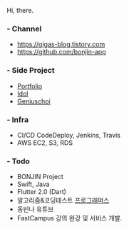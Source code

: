 Hi, there.

### - Channel
* https://gigas-blog.tistory.com
* https://github.com/bonjin-app

### - Side Project
* [Portfolio](http://gigas.synology.me:9090)
* [Idol](http://gigas.synology.me:9091)
* [Geniuschoi](http://gigas.synology.me:7070/geniuschoi)

### - Infra
* CI/CD CodeDeploy, Jenkins, Travis
* AWS EC2, S3, RDS

### - Todo
* BONJIN Project
* Swift, Java
* Flutter 2.0 (Dart)
* 알고리즘&코딩테스트 [프로그래머스](https://programmers.co.kr/)
* 동빈나 유튜브
* FastCampus 강의 완강 및 서비스 개발.
